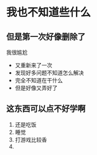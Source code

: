 # 我也不知道些什么
## 但是第一次好像删除了

我很尴尬
* 又重新来了一次
* 发现好多问题不知道怎么解决
* 完全不知道在干什么
* 但是好像又弄好了
  
## 这东西可以点不好学啊
1. 还是吃饭
2. 睡觉
3. 打游戏比较香
4. 